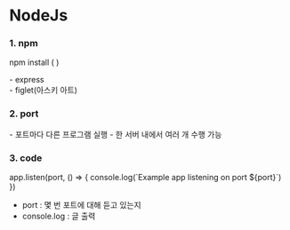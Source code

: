 # NodeJs
<h3> 1. npm </h3>
<p> npm install (      ) </p>
- express <br>
- figlet(아스키 아트)

<h3> 2. port </h3>
- 포트마다 다른 프로그램 실행
- 한 서버 내에서 여러 개 수행 가능

<h3> 3. code </h3>
<p> app.listen(port, () => {
    console.log(`Example app listening on port ${port}`)
})</p>

- port : 몇 번 포트에 대해 듣고 있는지
- console.log : 글 출력

